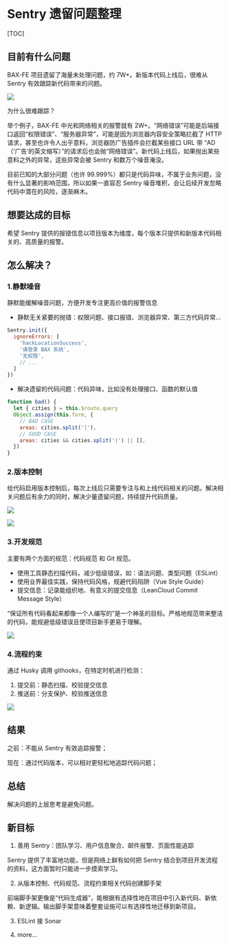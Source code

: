 # Sentry 遗留问题整理

[TOC]

## 目前有什么问题

BAX-FE 项目遗留了海量未处理问题，约 7W+。新版本代码上线后，很难从 Sentry 有效跟踪新代码带来的问题。

![](https://mgear-image.oss-cn-shanghai.aliyuncs.com/image/other/msedge_faMD4wFyo0.png)

为什么很难跟踪？

举个例子，BAX-FE 中光和网络相关的报警就有 2W+。“网络错误”可能是后端接口返回“权限错误”、“服务器异常”，可能是因为浏览器内容安全策略拦截了 HTTP 请求，甚至也许令人出乎意料，浏览器防广告插件会拦截某些接口 URL 带 “AD（‘广告’的英文缩写）”的请求后也会抛“网络错误”。新代码上线后，如果抛出某些意料之外的异常，这些异常会被 Sentry 和数万个噪音淹没。

目前已知的大部分问题（也许 99.999%）都只是代码异味，不属于业务问题，没有什么显著的影响范围，所以如果一直容忍 Sentry 噪音堆积，会让后续开发忽略代码中潜在的风险，逐渐麻木。

## 想要达成的目标

希望 Sentry 提供的报错信息以项目版本为维度，每个版本只提供和新版本代码相关的、高质量的报警。

## 怎么解决？

### 1.静默噪音

静默能缓解噪音问题，方便开发专注更高价值的报警信息

* 静默无关紧要的抛错：权限问题、接口报错、浏览器异常、第三方代码异常...

```js
Sentry.init({
  ignoreErrors: [
    'hackLocationSuccess',
    '请登录 BAX 系统',
    '无权限',
    // ...
  ]
})
```

* 解决遗留的代码问题：代码异味，比如没有处理接口、函数的默认值

```js
function bad() {
  let { cities } = this.$route.query
  Object.assign(this.form, {
    // BAD CASE
    areas: cities.split('|'),
    // GOOD CASE
    areas: cities && cities.split('|') || [],
  })
}
```

### 2.版本控制

给代码启用版本控制后，每次上线后只需要专注与和上线代码相关的问题。解决相关问题后有余力的同时，解决少量遗留问题，持续提升代码质量。

![](https://mgear-image.oss-cn-shanghai.aliyuncs.com/image/other/20201224035754.png)

![](https://mgear-image.oss-cn-shanghai.aliyuncs.com/image/other/20201224034920.png)

### 3.开发规范

主要有两个方面的规范：代码规范 和 Git 规范。

- 使用工具静态扫描代码，减少低级错误，如：语法问题、类型问题（ESLint）
- 使用业界最佳实践，保持代码风格，规避代码陷阱（Vue Style Guide）
- 提交信息：记录能组织地、有意义的提交信息（LeanCloud Commit Message Style）

“保证所有代码看起来都像一个人编写的”是一个神圣的目标。严格地规范带来整洁的代码，能规避低级错误且使项目新手更易于理解。

![](https://mgear-image.oss-cn-shanghai.aliyuncs.com/image/other/20201224120843.png)

### 4.流程约束

通过 Husky 调用 githooks，在特定时机进行检测：

1. 提交前：静态扫描、校验提交信息
2. 推送前：分支保护、校验推送信息

![](https://mgear-image.oss-cn-shanghai.aliyuncs.com/image/other/20201224121305.png)

## 结果

之前：不能从 Sentry 有效追踪报警；

现在：通过代码版本，可以相对更轻松地追踪代码问题；

## 总结

解决问题的上层思考是避免问题。

## 新目标

1. 善用 Sentry：团队学习、用户信息聚合、邮件报警、页面性能追踪

Sentry 提供了丰富地功能，但是网络上鲜有如何把 Sentry 结合到项目开发流程的资料，这方面暂时只能进一步摸索学习。

2. 从版本控制、代码规范、流程约束相关代码创建脚手架

前端脚手架更像是“代码生成器”，能根据有选择性地在项目中引入新代码、新依赖、新逻辑。输出脚手架意味着整套设施可以有选择性地迁移到新项目。

3. ESLint 接 Sonar

4. more...